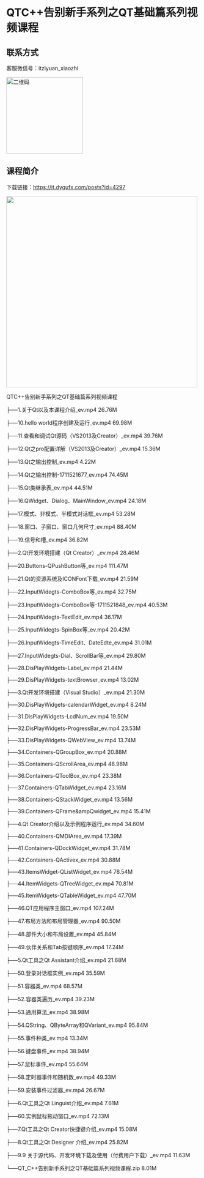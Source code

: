 # QTC++告别新手系列之QT基础篇系列视频课程

## 联系方式

客服微信号：itziyuan_xiaozhi

<img src="https://ziyuanyun.oss-cn-guangzhou.aliyuncs.com/common/20240614073449/666b82192834a.jpg" width="200" height="200" alt="二维码">

## 课程简介

下载链接：https://it.dyqufx.com/posts?id=4297

<img src="https://ziyuanyun.oss-cn-guangzhou.aliyuncs.com/yun/20240727073105/66a431b98afbc.jpg" width="500" alt="">

  

 QTC++告别新手系列之QT基础篇系列视频课程

 ├──1.关于Qt以及本课程介绍_ev.mp4 26.76M

 ├──10.hello world程序创建及运行_ev.mp4 69.98M

 ├──11.查看和调试Qt源码（VS2013及Creator）_ev.mp4 39.76M

 ├──12.Qt之pro配置详解（VS2013及Creator）_ev.mp4 15.36M

 ├──13.Qt之输出控制_ev.mp4 4.22M

 ├──14.Qt之输出控制-1711521677_ev.mp4 74.45M

 ├──15.Qt类继承表_ev.mp4 44.51M

 ├──16.QWidget、Dialog、MainWindow_ev.mp4 24.18M

 ├──17.模式、非模式、半模式对话框_ev.mp4 53.28M

 ├──18.窗口、子窗口、窗口几何尺寸_ev.mp4 88.40M

 ├──19.信号和槽_ev.mp4 36.82M

 ├──2.Qt开发环境搭建（Qt Creator）_ev.mp4 28.46M

 ├──20.Buttons-QPushButton等_ev.mp4 111.47M

 ├──21.Qt的资源系统及ICONFont下载_ev.mp4 21.59M

 ├──22.InputWidegts-ComboBox等_ev.mp4 32.75M

 ├──23.InputWidegts-ComboBox等-1711521848_ev.mp4 40.53M

 ├──24.InputWidegts-TextEdit_ev.mp4 36.17M

 ├──25.InputWidegts-SpinBox等_ev.mp4 20.42M

 ├──26.InputWidegts-TimeEdit、DateEdte_ev.mp4 31.01M

 ├──27.InputWidegts-Dial、ScrollBar等_ev.mp4 29.80M

 ├──28.DisPlayWidgets-Label_ev.mp4 21.44M

 ├──29.DisPlayWidgets-textBrowser_ev.mp4 13.02M

 ├──3.Qt开发环境搭建（Visual Studio）_ev.mp4 21.30M

 ├──30.DisPlayWidgets-calendarWidget_ev.mp4 8.24M

 ├──31.DisPlayWidgets-LcdNum_ev.mp4 19.50M

 ├──32.DisPlayWidgets-ProgressBar_ev.mp4 23.53M

 ├──33.DisPlayWidgets-QWebView_ev.mp4 13.74M

 ├──34.Containers-QGroupBox_ev.mp4 20.88M

 ├──35.Containers-QScrollArea_ev.mp4 48.98M

 ├──36.Containers-QToolBox_ev.mp4 23.38M

 ├──37.Containers-QTabWidget_ev.mp4 23.16M

 ├──38.Containers-QStackWidget_ev.mp4 13.56M

 ├──39.Containers-QFrame&amp;ampQwidget_ev.mp4 15.41M

 ├──4.Qt Creator介绍以及示例程序运行_ev.mp4 34.60M

 ├──40.Containers-QMDIArea_ev.mp4 17.39M

 ├──41.Containers-QDockWidget_ev.mp4 31.78M

 ├──42.Containers-QActivex_ev.mp4 30.88M

 ├──43.ItemsWidget-QListWidget_ev.mp4 78.54M

 ├──44.ItemWidgets-QTreeWidget_ev.mp4 70.81M

 ├──45.ItemWidgets-QTableWidget_ev.mp4 47.70M

 ├──46.QT应用程序主窗口_ev.mp4 107.24M

 ├──47.布局方法和布局管理器_ev.mp4 90.50M

 ├──48.部件大小和布局设置_ev.mp4 45.84M

 ├──49.伙伴关系和Tab按键顺序_ev.mp4 17.24M

 ├──5.Qt工具之Qt Assistant介绍_ev.mp4 21.68M

 ├──50.登录对话框实例_ev.mp4 35.59M

 ├──51.容器类_ev.mp4 68.57M

 ├──52.容器类遍历_ev.mp4 39.23M

 ├──53.通用算法_ev.mp4 38.98M

 ├──54.QString、QByteArray和QVariant_ev.mp4 95.84M

 ├──55.事件种类_ev.mp4 13.34M

 ├──56.键盘事件_ev.mp4 38.94M

 ├──57.鼠标事件_ev.mp4 55.64M

 ├──58.定时器事件和随机数_ev.mp4 49.33M

 ├──59.安装事件过滤器_ev.mp4 26.67M

 ├──6.Qt工具之Qt Linguist介绍_ev.mp4 7.61M

 ├──60.实例鼠标拖动窗口_ev.mp4 72.13M

 ├──7.Qt工具之Qt Creator快捷键介绍_ev.mp4 15.08M

 ├──8.Qt工具之Qt Designer 介绍_ev.mp4 25.82M

 ├──9.9 关于源代码、开发环境下载及使用（付费用户下载）_ev.mp4 11.63M

 └──QT_C++告别新手系列之QT基础篇系列视频课程.zip 8.01M

  